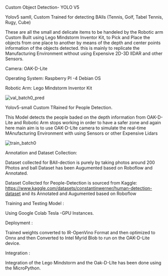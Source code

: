 Custom Object Detection- YOLO V5

Yolov5 samll, Custom Trained for detecting BAlls (Tennis, Golf, Tabel Tennis, Rugy, Cube) 

These are all the small and delicate items to be handeled by the Robotic arm Custom Built using Lego Mindstorm Inventor Kit, to Pick and  Place the objects from one place to another by means of the depth and center points information of the objects detected. this is mainly to replicate the Manufacturing Environment without using Expensive 2D-3D lIDAR and other Sensors.

Camera: OAK-D-Lite

Operating System: Raspberry PI -4 Debian OS

Robotic Arm: Lego Mindstorm Inventor Kit


![val_batch0_pred](https://user-images.githubusercontent.com/77121467/161968990-f58149dc-6eb7-45d9-8862-3a79626d1f37.jpg)



Yolov5-small Custom TRained for People Detection.

This Model detects the people baded on the depth information from OAK-D-Lite and Robotic Arm stops working in order to have a safer zone and again here main aim is to use OAK-D-LIte camera to simulate the real-time MAnufacturing Environment with using Sensors or other Expensive Lidars 

![train_batch0](https://user-images.githubusercontent.com/77121467/161969089-c69e5df2-2695-4e66-9712-7720b6fd5242.jpg)

Annotation and Dataset Collection:

Dataset collected for BAll-dection is purely by taking photos around 200 Photos and ball Dataset has been Augumented based on Roboflow and Annotated.

Dataset Collected for People-Detection is sourced from Kaggle:  https://www.kaggle.com/datasets/constantinwerner/human-detection-dataset and its Annotated and Augumented based on Roboflow

Training and Testing Model :

Using Google Colab Tesla -GPU Instances.

Deployment :

Trained weights converted to IR-OpenVino Format and then optimized to Onnx and then Converted to Intel Myrid Blob to run on the OAK-D-Lite device.

Integration :

Integration of the Lego Mindstorm and the Oak-D-LIte has been done using the MicroPython.
